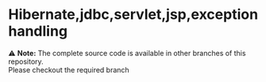 # Hibernate,jdbc,servlet,jsp,exception handling

⚠️ **Note:** The complete source code is available in other branches of this repository.  
Please checkout the required branch
